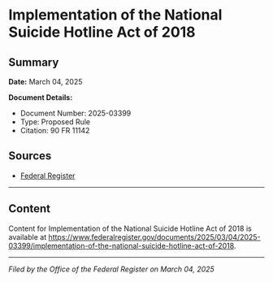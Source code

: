 # Implementation of the National Suicide Hotline Act of 2018

## Summary

**Date:** March 04, 2025

**Document Details:**
- Document Number: 2025-03399
- Type: Proposed Rule
- Citation: 90 FR 11142

## Sources
- [Federal Register](https://www.federalregister.gov/documents/2025/03/04/2025-03399/implementation-of-the-national-suicide-hotline-act-of-2018)

---

## Content

Content for Implementation of the National Suicide Hotline Act of 2018 is available at https://www.federalregister.gov/documents/2025/03/04/2025-03399/implementation-of-the-national-suicide-hotline-act-of-2018.

---

*Filed by the Office of the Federal Register on March 04, 2025*
